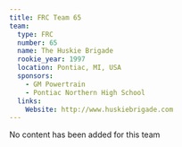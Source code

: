 ```yaml
---
title: FRC Team 65
team:
  type: FRC
  number: 65
  name: The Huskie Brigade
  rookie_year: 1997
  location: Pontiac, MI, USA
  sponsors:
    - GM Powertrain
    - Pontiac Northern High School
  links:
    Website: http://www.huskiebrigade.com
---
```

No content has been added for this team
